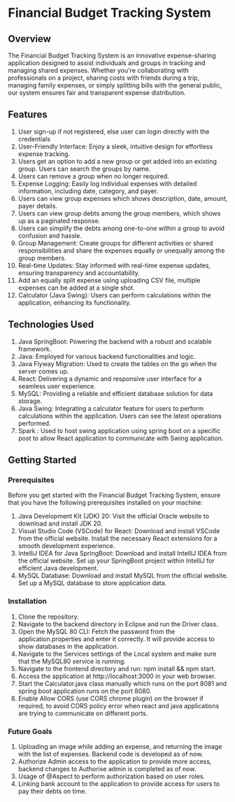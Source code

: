 # Financial Budget Tracking System

## Overview
The Financial Budget Tracking System is an innovative expense-sharing application designed to assist individuals and groups in tracking and managing shared expenses. Whether you're collaborating with professionals on a project, sharing costs with friends during a trip, managing family expenses, or simply splitting bills with the general public, our system ensures fair and transparent expense distribution.

## Features
1. User sign-up if not registered, else user can login directly with the credentials 
2. User-Friendly Interface: Enjoy a sleek, intuitive design for effortless expense tracking.
3. Users get an option to add a new group or get added into an existing group. Users can search the groups by name.
4. Users can remove a group when no longer required.
5. Expense Logging: Easily log individual expenses with detailed information, including date, category, and payer.
6. Users can view group expenses which shows description, date, amount, payer details.
7. Users can view group debts among the group members, which shows up as a paginated response.
8. Users can simplify the debts among one-to-one within a group to avoid confusion and hassle.
9. Group Management: Create groups for different activities or shared responsibilities and share the expenses equally or unequally among the group members.
10. Real-time Updates: Stay informed with real-time expense updates, ensuring transparency and accountability.
11. Add an equally split expense using uploading CSV file, multiple expenses can be added at a single shot.
12. Calculator (Java Swing): Users can perform calculations within the application, enhancing its functionality.

## Technologies Used
1. Java SpringBoot: Powering the backend with a robust and scalable framework.
2. Java: Employed for various backend functionalities and logic.
3. Java Flyway Migration: Used to create the tables on the go when the server comes up.
4. React: Delivering a dynamic and responsive user interface for a seamless user experience.
5. MySQL: Providing a reliable and efficient database solution for data storage.
6. Java Swing: Integrating a calculator feature for users to perform calculations within the application. Users can see the latest operations performed.
7. Spark : Used to host swing application using spring boot on a specific post to allow React application to communicate with Swing application.

## Getting Started

### Prerequisites
Before you get started with the Financial Budget Tracking System, ensure that you have the following prerequisites installed on your machine:
1. Java Development Kit (JDK) 20: Visit the official Oracle website to download and install JDK 20.
2. Visual Studio Code (VSCode) for React: Download and install VSCode from the official website. Install the necessary React extensions for a smooth development experience.
3. IntelliJ IDEA for Java SpringBoot: Download and install IntelliJ IDEA from the official website. Set up your SpringBoot project within IntelliJ for efficient Java development.
4. MySQL Database: Download and install MySQL from the official website. Set up a MySQL database to store application data.

### Installation
1. Clone the repository.
2. Navigate to the backend directory in Eclipse and run the Driver class.
3. Open the MySQL 80 CLI: Fetch the password from the application.properties and enter it correctly. It will provide access to show databases in the application.
4. Navigate to the Services settings of the Local system and make sure that the MySQL80 service is running.
5. Navigate to the frontend directory and run: npm install && npm start.
6. Access the application at http://localhost:3000 in your web browser.
7. Start the Calculator.java class manually which runs on the port 8081 and spring boot application runs on the port 8080.
8. Enable Allow CORS (use CORS chrome plugin) on the browser if required, to avoid CORS policy error when react and java applications are trying to communicate on different ports. 

### Future Goals
1. Uploading an image while adding an expense, and returning the image with the list of expenses. Backend code is developed as of now.
2. Authorize Admin access to the application to provide more access, backend changes to Authorise admin is completed as of now.
3. Usage of @Aspect to perform authorization based on user roles.
4. Linking bank account to the application to provide access for users to pay their debts on time.







